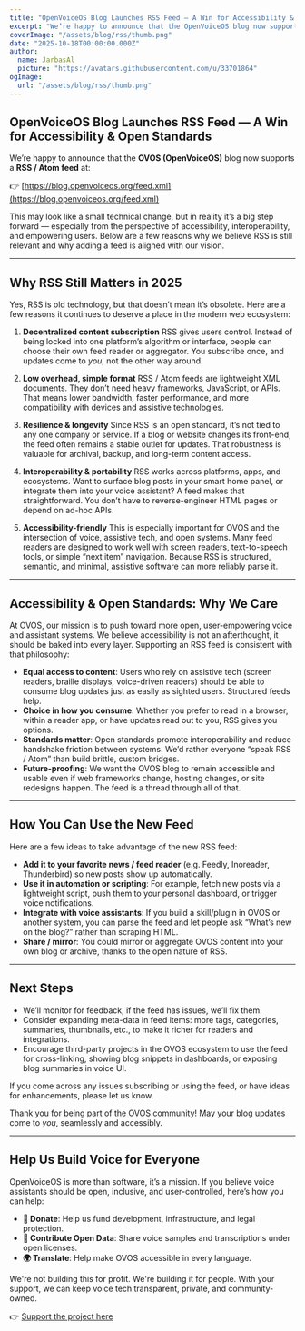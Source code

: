 ```yaml
---
title: "OpenVoiceOS Blog Launches RSS Feed — A Win for Accessibility & Open Standards"
excerpt: "We’re happy to announce that the OpenVoiceOS blog now supports a RSS/Atom feed"
coverImage: "/assets/blog/rss/thumb.png"
date: "2025-10-18T00:00:00.000Z"
author:
  name: JarbasAl
  picture: "https://avatars.githubusercontent.com/u/33701864"
ogImage:
  url: "/assets/blog/rss/thumb.png"
---
```


## OpenVoiceOS Blog Launches RSS Feed — A Win for Accessibility & Open Standards

We’re happy to announce that the **OVOS (OpenVoiceOS)** blog now supports a **RSS / Atom feed** at:

👉 [https://blog.openvoiceos.org/feed.xml](https://blog.openvoiceos.org/feed.xml)

This may look like a small technical change, but in reality it’s a big step forward — especially from the perspective of accessibility, interoperability, and empowering users. Below are a few reasons why we believe RSS is still relevant and why adding a feed is aligned with our vision.

---

## Why RSS Still Matters in 2025

Yes, RSS is old technology, but that doesn’t mean it’s obsolete. Here are a few reasons it continues to deserve a place in the modern web ecosystem:

1. **Decentralized content subscription**
   RSS gives users control. Instead of being locked into one platform’s algorithm or interface, people can choose their own feed reader or aggregator. You subscribe once, and updates come to *you*, not the other way around.

2. **Low overhead, simple format**
   RSS / Atom feeds are lightweight XML documents. They don’t need heavy frameworks, JavaScript, or APIs. That means lower bandwidth, faster performance, and more compatibility with devices and assistive technologies.

3. **Resilience & longevity**
   Since RSS is an open standard, it’s not tied to any one company or service. If a blog or website changes its front-end, the feed often remains a stable outlet for updates. That robustness is valuable for archival, backup, and long-term content access.

4. **Interoperability & portability**
   RSS works across platforms, apps, and ecosystems. Want to surface blog posts in your smart home panel, or integrate them into your voice assistant? A feed makes that straightforward. You don’t have to reverse-engineer HTML pages or depend on ad-hoc APIs.

5. **Accessibility-friendly**
   This is especially important for OVOS and the intersection of voice, assistive tech, and open systems. Many feed readers are designed to work well with screen readers, text-to-speech tools, or simple “next item” navigation. Because RSS is structured, semantic, and minimal, assistive software can more reliably parse it.

---

## Accessibility & Open Standards: Why We Care

At OVOS, our mission is to push toward more open, user-empowering voice and assistant systems. We believe accessibility is not an afterthought, it should be baked into every layer. Supporting an RSS feed is consistent with that philosophy:

* **Equal access to content**: Users who rely on assistive tech (screen readers, braille displays, voice-driven readers) should be able to consume blog updates just as easily as sighted users. Structured feeds help.
* **Choice in how you consume**: Whether you prefer to read in a browser, within a reader app, or have updates read out to you, RSS gives you options.
* **Standards matter**: Open standards promote interoperability and reduce handshake friction between systems. We’d rather everyone “speak RSS / Atom” than build brittle, custom bridges.
* **Future-proofing**: We want the OVOS blog to remain accessible and usable even if web frameworks change, hosting changes, or site redesigns happen. The feed is a thread through all of that.

---

## How You Can Use the New Feed

Here are a few ideas to take advantage of the new RSS feed:

* **Add it to your favorite news / feed reader** (e.g. Feedly, Inoreader, Thunderbird) so new posts show up automatically.
* **Use it in automation or scripting**: For example, fetch new posts via a lightweight script, push them to your personal dashboard, or trigger voice notifications.
* **Integrate with voice assistants**: If you build a skill/plugin in OVOS or another system, you can parse the feed and let people ask “What’s new on the blog?” rather than scraping HTML.
* **Share / mirror**: You could mirror or aggregate OVOS content into your own blog or archive, thanks to the open nature of RSS.

---

## Next Steps

* We’ll monitor for feedback, if the feed has issues, we’ll fix them.
* Consider expanding meta-data in feed items: more tags, categories, summaries, thumbnails, etc., to make it richer for readers and integrations.
* Encourage third-party projects in the OVOS ecosystem to use the feed for cross-linking, showing blog snippets in dashboards, or exposing blog summaries in voice UI.

If you come across any issues subscribing or using the feed, or have ideas for enhancements, please let us know.

Thank you for being part of the OVOS community! May your blog updates come to *you*, seamlessly and accessibly.

---

## Help Us Build Voice for Everyone

OpenVoiceOS is more than software, it’s a mission. If you believe voice assistants should be open, inclusive, and user-controlled, here’s how you can help:

- **💸 Donate**: Help us fund development, infrastructure, and legal protection.
- **📣 Contribute Open Data**: Share voice samples and transcriptions under open licenses.
- **🌍 Translate**: Help make OVOS accessible in every language.

We're not building this for profit. We're building it for people. With your support, we can keep voice tech transparent, private, and community-owned.

👉 [Support the project here](https://www.openvoiceos.org/contribution)
